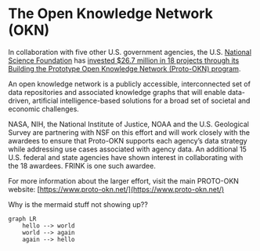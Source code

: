 # The Open Knowledge Network (OKN)

In collaboration with five other U.S. government agencies, the U.S. [National Science Foundation](https://nsf.org) has [invested $26.7 million in 18 projects through its Building the Prototype Open Knowledge Network (Proto-OKN) program](https://new.nsf.gov/tip/updates/nsf-invests-first-ever-prototype-open-knowledge-network). 

An open knowledge network is a publicly accessible, interconnected set of data repositories and associated knowledge graphs that will enable data-driven, artificial intelligence-based solutions for a broad set of societal and economic challenges. 

NASA, NIH, the National Institute of Justice, NOAA and the U.S. Geological Survey are partnering with NSF on this effort and will work closely with the awardees to ensure that Proto-OKN supports each agency’s data strategy while addressing use cases associated with agency data. An additional 15 U.S. federal and state agencies have shown interest in collaborating with the 18 awardees. FRINK is one such awardee.

For more information about the larger effort, visit the main PROTO-OKN website: [https://www.proto-okn.net/](https://www.proto-okn.net/)

Why is the mermaid stuff not showing up??

```mermaid
graph LR
    hello --> world
    world --> again
    again --> hello
```